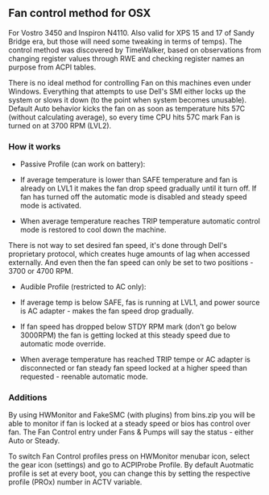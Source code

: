              
## Fan control method for OSX

For Vostro 3450 and Inspiron N4110. Also valid for XPS 15 and 17 of Sandy Bridge era, but those will need some tweaking in terms of temps). The control method was discovered by TimeWalker, based on observations from changing register values through RWE and checking register names an purpose from ACPI tables.

There is no ideal method for controlling Fan on this machines even under Windows. Everything that attempts to use Dell's SMI either locks up the system or slows it down (to the point when system becomes unusable). Default Auto behavior kicks the fan on as soon as temperature hits 57C (without calculating average), so every time CPU hits 57C mark Fan is turned on at 3700 RPM (LVL2).

### How it works

* Passive Profile (can work on battery):
- If average temperature is lower than SAFE temperature and fan is already on LVL1 it makes the fan drop speed gradually until it turn off. If fan has turned off the automatic mode is disabled and steady speed mode is activated. 

- When average temperature reaches TRIP temperature automatic control mode is restored to cool down the machine.

There is not way to set desired fan speed, it's done through Dell's proprietary protocol, which creates huge amounts of lag when accessed externally. And even then the fan speed can only be set to two positions - 3700 or 4700 RPM.

* Audible Profile (restricted to AC only):
- If average temp is below SAFE, fas is running at LVL1, and power source is AC adapter - makes the fan speed drop gradually.

- If fan speed has dropped below STDY RPM mark (don’t go below 3000RPM) the fan is getting locked at this steady speed due to automatic mode override.

- When average temperature has reached TRIP tempe or AC adapter is disconnected or fan steady fan speed locked at a higher speed than requested - reenable automatic mode.


### Additions

By using HWMonitor and FakeSMC (with plugins) from bins.zip you will be able to monitor if fan is locked at a steady speed or bios has control over fan. 
The Fan Control entry under Fans & Pumps will say the status - either Auto or Steady.

To switch Fan Control profiles press on HWMonitor menubar icon, select the gear icon (settings) and go to ACPIProbe Profile. By default Auotmatic profile is set at every boot, you can change this by setting the respective profile (PROx) number in ACTV variable.
